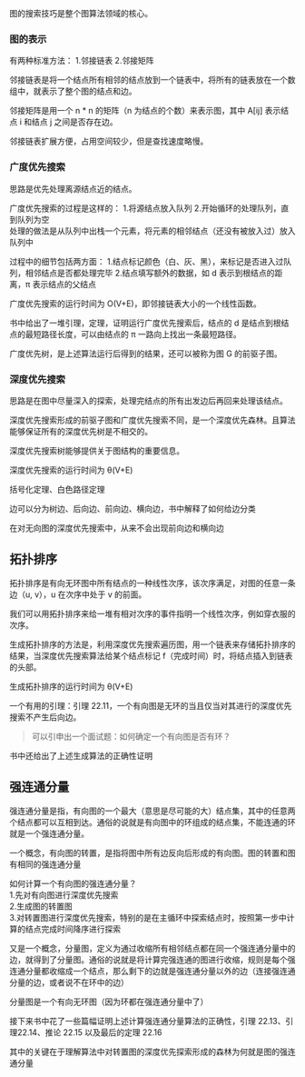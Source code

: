 图的搜索技巧是整个图算法领域的核心。

### 图的表示

有两种标准方法：
1.邻接链表
2.邻接矩阵

邻接链表是将一个结点所有相邻的结点放到一个链表中，将所有的链表放在一个数组中，就表示了整个图的结点和边。

邻接矩阵是用一个 n * n 的矩阵（n 为结点的个数）来表示图，其中 A[ij] 表示结点 i 和结点 j 之间是否存在边。

邻接链表扩展方便，占用空间较少，但是查找速度略慢。

### 广度优先搜索

思路是优先处理离源结点近的结点。

广度优先搜索的过程是这样的：
1.将源结点放入队列
2.开始循环的处理队列，直到队列为空  
处理的做法是从队列中出栈一个元素，将元素的相邻结点（还没有被放入过）放入队列中  

过程中的细节包括两方面：
1.结点标记颜色（白、灰、黑），来标记是否进入过队列，相邻结点是否都处理完毕
2.结点填写额外的数据，如 d 表示到根结点的距离，π 表示结点的父结点

广度优先搜索的运行时间为 O(V+E)，即邻接链表大小的一个线性函数。

书中给出了一堆引理，定理，证明运行广度优先搜索后，结点的 d
 是结点到根结点的最短路径长度，可以由结点的 π 一路向上找出一条最短路径。
 
广度优先树，是上述算法运行后得到的结果，还可以被称为图 G 的前驱子图。

### 深度优先搜索

思路是在图中尽量深入的探索，处理完结点的所有出发边后再回来处理该结点。  

深度优先搜索形成的前驱子图和广度优先搜索不同，是一个深度优先森林。且算法能够保证所有的深度优先树是不相交的。    

深度优先搜索树能够提供关于图结构的重要信息。  

深度优先搜索的运行时间为 θ(V+E)  

括号化定理、白色路径定理  

边可以分为树边、后向边、前向边、横向边，书中解释了如何给边分类  

在对无向图的深度优先搜索中，从来不会出现前向边和横向边  

## 拓扑排序

拓扑排序是有向无环图中所有结点的一种线性次序，该次序满足，对图的任意一条边（u, v），u 在次序中处于 v 的前面。  

我们可以用拓扑排序来给一堆有相对次序的事件指明一个线性次序，例如穿衣服的次序。  

生成拓扑排序的方法是，利用深度优先搜索遍历图，用一个链表来存储拓扑排序的结果，当深度优先搜索算法给某个结点标记 f（完成时间）时，将结点插入到链表的头部。  

生成拓扑排序的运行时间为 θ(V+E)  

一个有用的引理：引理 22.11，一个有向图是无环的当且仅当对其进行的深度优先搜索不产生后向边。

>可以引申出一个面试题：如何确定一个有向图是否有环？

书中还给出了上述生成算法的正确性证明  

## 强连通分量

强连通分量是指，有向图的一个最大（意思是尽可能的大）结点集，其中的任意两个结点都可以互相到达。通俗的说就是有向图中的环组成的结点集，不能连通的环就是一个强连通分量。  

一个概念，有向图的转置，是指将图中所有边反向后形成的有向图。图的转置和图有相同的强连通分量    

如何计算一个有向图的强连通分量？  
1.先对有向图进行深度优先搜索  
2.生成图的转置图  
3.对转置图进行深度优先搜索，特别的是在主循环中探索结点时，按照第一步中计算的结点完成时间降序进行探索  

又是一个概念，分量图，定义为通过收缩所有相邻结点都在同一个强连通分量中的边，就得到了分量图。通俗的说就是将计算完强连通的图进行收缩，规则是每个强连通分量都收缩成一个结点，那么剩下的边就是强连通分量以外的边（连接强连通分量的边，或者说不在环中的边）  

分量图是一个有向无环图（因为环都在强连通分量中了）  

接下来书中花了一些篇幅证明上述计算强连通分量算法的正确性，引理 22.13、引理22.14、推论 22.15 以及最后的定理 22.16  

其中的关键在于理解算法中对转置图的深度优先探索形成的森林为何就是图的强连通分量  
















